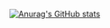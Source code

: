 [![Anurag's GitHub stats](https://github-readme-stats.vercel.app/api?username=yusufCanAkier)](https://github.com/yusufCanAkier)
